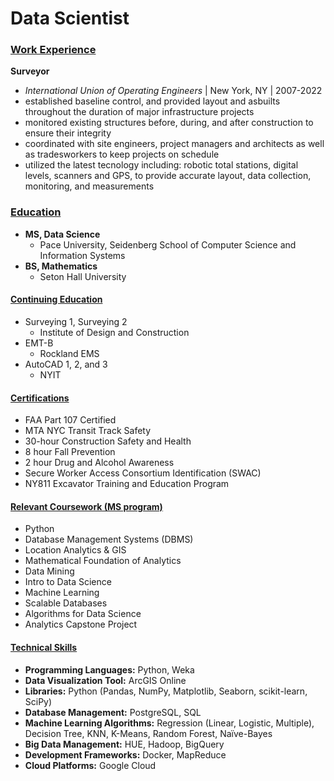 # Data Scientist

### <ins>Work Experience<ins>
**Surveyor**
  - *International Union of Operating Engineers* | New York, NY | 2007-2022
  - established baseline control, and provided layout and asbuilts throughout the duration of major infrastructure projects
  - monitored existing structures before, during, and after construction to ensure their integrity
  - coordinated with site engineers, project managers and architects as well as tradesworkers to keep projects on schedule
  - utilized the latest tecnology including: robotic total stations, digital levels, scanners and GPS, to provide accurate layout, data collection, monitoring, and measurements

### <ins>Education<ins>
- **MS, Data Science**
  - Pace University, Seidenberg School of Computer Science and Information Systems
- **BS, Mathematics**
  - Seton Hall University

#### <ins>Continuing Education<ins>
- Surveying 1, Surveying 2
  - Institute of Design and Construction
- EMT-B
  - Rockland EMS
- AutoCAD 1, 2, and 3
  - NYIT

#### <ins>Certifications<ins>
-	FAA Part 107 Certified
-	MTA NYC Transit Track Safety
-	30-hour Construction Safety and Health
-	8 hour Fall Prevention
-	2 hour Drug and Alcohol Awareness
-	Secure Worker Access Consortium Identification (SWAC)
-	NY811 Excavator Training and Education Program

#### <ins>Relevant Coursework (MS program)<ins>
-	Python
-	Database Management Systems (DBMS)
-	Location Analytics & GIS
-	Mathematical Foundation of Analytics
-	Data Mining
-	Intro to Data Science
-	Machine Learning
-	Scalable Databases
-	Algorithms for Data Science
-	Analytics Capstone Project

#### <ins>Technical Skills<ins>
- **Programming Languages:** Python, Weka
- **Data Visualization Tool:** ArcGIS Online 
- **Libraries:** Python (Pandas, NumPy, Matplotlib, Seaborn, scikit-learn, SciPy)
- **Database Management:** PostgreSQL, SQL 
- **Machine Learning Algorithms:** Regression (Linear, Logistic, Multiple), Decision Tree, KNN, K-Means, Random Forest, Naïve-Bayes
- **Big Data Management:** HUE, Hadoop, BigQuery
- **Development Frameworks:** Docker, MapReduce
- **Cloud Platforms:** Google Cloud
